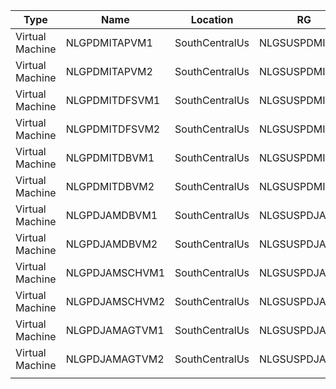 | Type            | Name           | Location       | RG            | Tier            | AVSet          | Subnet              | Data1 | Data2 | Data3 | Data4 |
| --------------- | -------------- | -------------- | ------------- | --------------- | -------------- | ------------------- | ----- | ----- | ----- | ----- |
| Virtual Machine | NLGPDMITAPVM1  | SouthCentralUs | NLGSUSPDMITRG | Standard_D4S_V3 | NLGPDMITAPAS1  | SN_10.191.9.128_WT  | 512   |       |       |       |
| Virtual Machine | NLGPDMITAPVM2  | SouthCentralUs | NLGSUSPDMITRG | Standard_D4S_V3 | NLGPDMITAPAS1  | SN_10.191.9.128_WT  | 512   |       |       |       |
| Virtual Machine | NLGPDMITDFSVM1 | SouthCentralUs | NLGSUSPDMITRG | Standard_D4S_V3 | NLGPDMITDFSAS1 | SN_10.191.9.192_DT  | 2048  |       |       |       |
| Virtual Machine | NLGPDMITDFSVM2 | SouthCentralUs | NLGSUSPDMITRG | Standard_D4S_V3 | NLGPDMITDFSAS1 | SN_10.191.9.192_DT  | 2048  |       |       |       |
| Virtual Machine | NLGPDMITDBVM1  | SouthCentralUs | NLGSUSPDMITRG | Standard_D4S_V3 | NLGPDMITDBAS1  | SN_10.191.9.192_DT  | 1024  | 1024  | 1024  | 2048  |
| Virtual Machine | NLGPDMITDBVM2  | SouthCentralUs | NLGSUSPDMITRG | Standard_D4S_V3 | NLGPDMITDBAS1  | SN_10.191.9.192_DT  | 1024  | 1024  | 1024  | 2048  |
| Virtual Machine | NLGPDJAMDBVM1  | SouthCentralUs | NLGSUSPDJAMRG | Standard_D4S_V3 | NLGPDJAMDBAS1  | SN_10.191.10.192_DT | 1024  | 1024  | 1024  | 2048  |
| Virtual Machine | NLGPDJAMDBVM2  | SouthCentralUs | NLGSUSPDJAMRG | Standard_D4S_V3 | NLGPDJAMDBAS1  | SN_10.191.10.192_DT | 1024  | 1024  | 1024  | 2048  |
| Virtual Machine | NLGPDJAMSCHVM1 | SouthCentralUs | NLGSUSPDJAMRG | Standard_D4S_V3 | NLGPDJAMSCHAS1 | SN_10.191.10.128_AT | 512   |       |       |       |
| Virtual Machine | NLGPDJAMSCHVM2 | SouthCentralUs | NLGSUSPDJAMRG | Standard_D4S_V3 | NLGPDJAMSCHAS1 | SN_10.191.10.128_AT | 512   |       |       |       |
| Virtual Machine | NLGPDJAMAGTVM1 | SouthCentralUs | NLGSUSPDJAMRG | Standard_D4S_V3 | NLGPDJAMAGTAS1 | SN_10.191.10.128_AT | 512   |       |       |       |
| Virtual Machine | NLGPDJAMAGTVM2 | SouthCentralUs | NLGSUSPDJAMRG | Standard_D4S_V3 | NLGPDJAMAGTAS1 | SN_10.191.10.128_AT | 512   |       |       |       |
|                 |                |                |               |                 |                |                     |       |       |       |       |